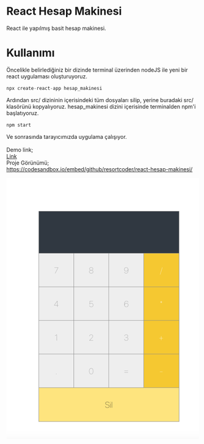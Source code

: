 # React Hesap Makinesi
React ile yapılmış basit hesap makinesi.

# Kullanımı
Öncelikle belirlediğiniz bir dizinde terminal üzerinden nodeJS ile yeni bir react uygulaması oluşturuyoruz.
``` js
npx create-react-app hesap_makinesi
```
Ardından src/ dizininin içerisindeki tüm dosyaları silip, yerine buradaki src/ klasörünü kopyalıyoruz.
hesap_makinesi dizini içerisinde terminalden npm'i başlatıyoruz.
``` js
npm start
```
Ve sonrasında tarayıcımızda uygulama çalışıyor.<br><br>
Demo link;<br>
<a href="https://h80kj.csb.app/" target="_blank">Link</a><br>
Proje Görünümü;<br>
https://codesandbox.io/embed/github/resortcoder/react-hesap-makinesi/
<br>
<p align="center">
  <img src="ss.png">
</p>

